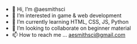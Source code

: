 - 👋 Hi, I’m @aesmithsci
- 👀 I’m interested in game & web development
- 🌱 I’m currently learning HTML, CSS, JS, Python
- 💞️ I’m looking to collaborate on beginner material
- 📫 How to reach me ... aesmithsci@gmail.com

<!---
aesmithsci/aesmithsci is a ✨ special ✨ repository because its `README.md` (this file) appears on your GitHub profile.
You can click the Preview link to take a look at your changes.
--->
